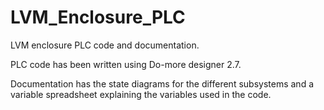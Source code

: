 # LVM_Enclosure_PLC
LVM enclosure PLC code and documentation.

PLC code has been written using Do-more designer 2.7.

Documentation has the state diagrams for the different subsystems and a variable spreadsheet explaining the variables used in the code.